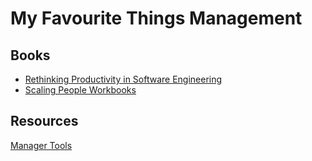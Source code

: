 # My Favourite Things Management

## Books

* [Rethinking Productivity in Software Engineering](https://link.springer.com/content/pdf/10.1007/978-1-4842-4221-6.pdf)
* [Scaling People Workbooks](https://assets.ctfassets.net/fzn2n1nzq965/5QpKqAjTVoskvZ4mRTNsMj/cffdca0985b2b48336798d126245518a/Scaling-People-Workbooks_PDF_23_03_05.pdf)

## Resources

[Manager Tools](https://www.manager-tools.com/podcasts)
